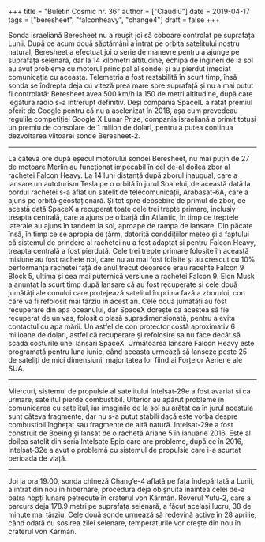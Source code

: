 +++
title = "Buletin Cosmic nr. 36"
author = ["Claudiu"]
date = 2019-04-17
tags = ["beresheet", "falconheavy", "change4"]
draft = false
+++

Sonda israeliană Beresheet nu a reușit joi să coboare controlat pe suprafața Lunii. După ce acum două săptămâni a intrat pe orbita satelitului nostru natural, Beresheet a efectuat joi o serie de manevre pentru a ajunge pe suprafața selenară, dar la 14 kilometri altitudine, echipa de ingineri de la sol au avut probleme cu motorul principal al sondei și au pierdut imediat comunicația cu aceasta. Telemetria a fost restabilită în scurt timp, însă sonda se îndrepta deja cu viteză prea mare spre suprafață și nu a mai putut fi controlată: Beresheet avea 500 km/h la 150 de metri altitudine, după care legătura radio s-a întrerupt definitiv. Deși compania SpaceIL a ratat premiul oferit de Google pentru că nu a aselenizat în 2018, așa cum prevedeau regulile competiției Google X Lunar Prize, compania israeliană a primit totuși un premiu de consolare de 1 milion de dolari, pentru a putea continua dezvoltarea viitoarei sonde Beresheet-2.

---

La câteva ore după eșecul motorului sondei Beresheet, nu mai puțin de 27 de motoare Merlin au funcționat impecabil în cel de-al doilea zbor al rachetei Falcon Heavy. La 14 luni distanță după zborul inaugual, care a lansare un autoturism Tesla pe o orbită în jurul Soarelui, de această dată la bordul rachetei s-a aflat un satelit de telecomunicații, Arabasat-6A, care a ajuns pe orbită geostaționară. Și tot spre deosebire de primul de zbor, de acestă dată SpaceX a recuperat toate cele trei trepte primare, inclusiv treapta centrală, care a ajuns pe o barjă din Atlantic, în timp ce treptele laterale au ajuns în tandem la sol, aproape de rampa de lansare. Din păcate însă, în timp ce se apropia de țărm, datorită conddițiilor meteo și a faptului că sistemul de prindere al rachetei nu a fost adaptat și pentru Falcon Heavy, treapta centrală a fost pierdută. Cele trei trepte primare folosite în această misiune au fost rachete noi, care nu au mai fost folisite și au crescut cu 10% performanța rachetei față de anul trecut deoarece erau racehte Falcon 9 Block 5, ultima și cea mai puternică versiune a rachetei Falcon 9. Elon Musk a anunțat la scurt timp după lansare că au fost recuperate și cele două jumătăți ale conului care protejează satelitul în prima fază a zborului, con care va fi refolosit mai târziu în acest an. Cele două jumătăți au fost recuperare din apa oceanului, dar SpaceX dorește ca acestea să fie recuperat de un vas, folosit o plasă supradimensionată, pentru a evita contactul cu apa mării. Un astfel de con protector costă aproximativ 6 milioane de dolari, astfel că recuperare și refolosire sa nu face decât să scadă costurile unei lansări SpaceX. Următoarea lansare Falcon Heavy este programată pentru luna iunie, când aceasta urmează să lanseze peste 25 de sateliți de mici dimensiuni, majoritatea lor fiind ai Forțelor Aeriene ale SUA.

---

Miercuri, sistemul de propulsie al satelitului Intelsat-29e a fost avariat și ca urmare, satelitul pierde combustibil. Ulterior au apărut probleme în comunicarea cu satelitul, iar imaginile de la sol au arătat ca în jurul acestuia sunt câteva fragmente, dar nu s-a putut stabili dacă este vorba despre combustibil înghețat sau fragmente de altă natură. Intelsat-29e a fost construit de Boeing și lansat de o rachetă Ariane 5 în ianuarie 2016. Este al doilea satelit din seria Intelsate Epic care are probleme, după ce în 2016, Intelsat-32e a avut o problemă cu sistemul de propulsie care i-a scurtat perioada de viață.

---

Joi la ora 19:00, sonda chineză Chang’e-4 aflată pe fața îndepărtată a Lunii, a intrat din nou în hibernare, procedura deja obișnuită înaintea celei de-a patra nopți lunare petrecute în craterul von Kármán. Roverul Yutu-2, care a parcurs deja 178.9 metri pe suprafața selenară, a făcut același lucru, 38 de minute mai târziu. Cele două sonde urmează să redevină active în 28 aprilie, când odată cu sosirea zilei selenare, temperaturile vor crește din nou în craterul von Kármán.